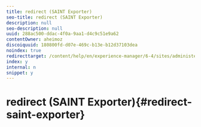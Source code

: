 ```yaml
---
title: redirect (SAINT Exporter)
seo-title: redirect (SAINT Exporter)
description: null
seo-description: null
uuid: 288ac500-ddac-4f0a-9aa1-d4c9c51e9a62
contentOwner: aheimoz
discoiquuid: 180800fd-d07e-469c-b13e-b12d37103dea
noindex: true
redirecttarget: /content/help/en/experience-manager/6-4/sites/administering/using/adobeanalytics-classifications
index: y
internal: n
snippet: y
---
```


# redirect (SAINT Exporter){#redirect-saint-exporter}

